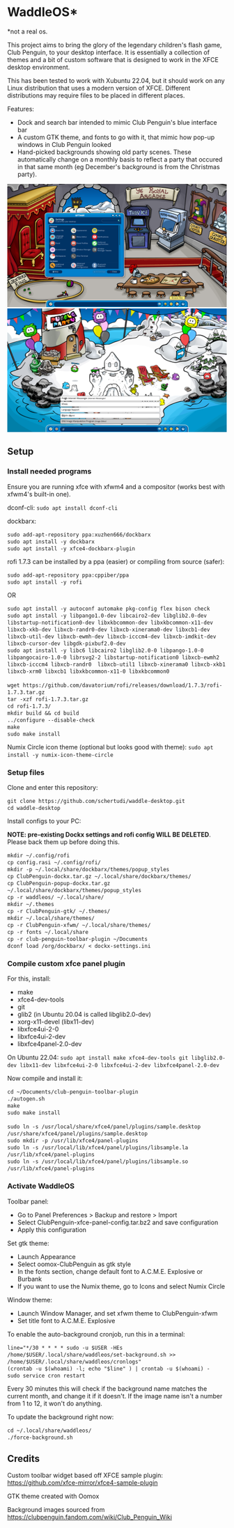 # WaddleOS*
\*not a real os.

This project aims to bring the glory of the legendary children's flash game, Club Penguin, to your desktop interface. It is essentially a collection of themes and a bit of custom software that is designed to work in the XFCE desktop environment. 

This has been tested to work with Xubuntu 22.04, but it should work on any Linux distribution that uses a modern version of XFCE. Different distributions may require files to be placed in different places.

Features:
- Dock and search bar intended to mimic Club Penguin's blue interface bar
- A custom GTK theme, and fonts to go with it, that mimic how pop-up windows in Club Penguin looked
- Hand-picked backgrounds showing old party scenes. These automatically change on a monthly basis to reflect a party that occured in that same month (eg December's background is from the Christmas party).

![WaddleOS screenshot](screenshot2.png)
![WaddleOS screenshot](screenshot3.png)


## Setup

### Install needed programs
Ensure you are running xfce with xfwm4 and a compositor (works best with xfwm4's built-in one).

dconf-cli:
`sudo apt install dconf-cli`

dockbarx:
```
sudo add-apt-repository ppa:xuzhen666/dockbarx
sudo apt install -y dockbarx
sudo apt install -y xfce4-dockbarx-plugin
```

rofi 1.7.3 can be installed by a ppa (easier) or compiling from source (safer):
```
sudo add-apt-repository ppa:cppiber/ppa
sudo apt install -y rofi
```

OR
```
sudo apt install -y autoconf automake pkg-config flex bison check 
sudo apt install -y libpango1.0-dev libcairo2-dev libglib2.0-dev libstartup-notification0-dev libxkbcommon-dev libxkbcommon-x11-dev libxcb-xkb-dev libxcb-randr0-dev libxcb-xinerama0-dev libxcb1-dev libxcb-util-dev libxcb-ewmh-dev libxcb-icccm4-dev libxcb-imdkit-dev libxcb-cursor-dev libgdk-pixbuf2.0-dev
sudo apt install -y libc6 libcairo2 libglib2.0-0 libpango-1.0-0 libpangocairo-1.0-0 librsvg2-2 libstartup-notification0 libxcb-ewmh2 libxcb-icccm4 libxcb-randr0  libxcb-util1 libxcb-xinerama0 libxcb-xkb1 libxcb-xrm0 libxcb1 libxkbcommon-x11-0 libxkbcommon0

wget https://github.com/davatorium/rofi/releases/download/1.7.3/rofi-1.7.3.tar.gz
tar -xzf rofi-1.7.3.tar.gz
cd rofi-1.7.3/
mkdir build && cd build
../configure --disable-check
make
sudo make install
```

Numix Circle icon theme (optional but looks good with theme):
`sudo apt install -y numix-icon-theme-circle`


### Setup files
Clone and enter this repository:
```
git clone https://github.com/schertudi/waddle-desktop.git
cd waddle-desktop
```

Install configs to your PC:

**NOTE: pre-existing Dockx settings and rofi config WILL BE DELETED**. Please back them up before doing this.

```
mkdir ~/.config/rofi
cp config.rasi ~/.config/rofi/
mkdir -p ~/.local/share/dockbarx/themes/popup_styles
cp ClubPenguin-dockx.tar.gz ~/.local/share/dockbarx/themes/
cp ClubPenguin-popup-dockx.tar.gz ~/.local/share/dockbarx/themes/popup_styles
cp -r waddleos/ ~/.local/share/
mkdir ~/.themes
cp -r ClubPenguin-gtk/ ~/.themes/
mkdir ~/.local/share/themes/
cp -r ClubPenguin-xfwm/ ~/.local/share/themes/
cp -r fonts ~/.local/share
cp -r club-penguin-toolbar-plugin ~/Documents
dconf load /org/dockbarx/ < dockx-settings.ini
```


### Compile custom xfce panel plugin
For this, install:
- make
- xfce4-dev-tools
- git
- glib2 (in Ubuntu 20.04 is called libglib2.0-dev)
- xorg-x11-devel (libx11-dev)
- libxfce4ui-2-0
- libxfce4ui-2-dev
- libxfce4panel-2.0-dev

On Ubuntu 22.04:
`sudo apt install make xfce4-dev-tools git libglib2.0-dev libx11-dev libxfce4ui-2-0 libxfce4ui-2-dev libxfce4panel-2.0-dev `

Now compile and install it:
```
cd ~/Documents/club-penguin-toolbar-plugin
./autogen.sh
make
sudo make install

sudo ln -s /usr/local/share/xfce4/panel/plugins/sample.desktop /usr/share/xfce4/panel/plugins/sample.desktop
sudo mkdir -p /usr/lib/xfce4/panel-plugins
sudo ln -s /usr/local/lib/xfce4/panel/plugins/libsample.la /usr/lib/xfce4/panel-plugins
sudo ln -s /usr/local/lib/xfce4/panel/plugins/libsample.so /usr/lib/xfce4/panel-plugins
```

### Activate WaddleOS
Toolbar panel:
- Go to Panel Preferences > Backup and restore > Import 
- Select ClubPenguin-xfce-panel-config.tar.bz2 and save configuration
- Apply this configuration

Set gtk theme:
- Launch Appearance
- Select oomox-ClubPenguin as gtk style
- In the fonts section, change default font to A.C.M.E. Explosive or Burbank
- If you want to use the Numix theme, go to Icons and select Numix Circle

Window theme:
- Launch Window Manager, and set xfwm theme to ClubPenguin-xfwm
- Set title font to A.C.M.E. Explosive

To enable the auto-background cronjob, run this in a terminal:
```
line="*/30 * * * * sudo -u $USER -HEs /home/$USER/.local/share/waddleos/set-background.sh >> /home/$USER/.local/share/waddleos/cronlogs"
(crontab -u $(whoami) -l; echo "$line" ) | crontab -u $(whoami) -
sudo service cron restart
```

Every 30 minutes this will check if the background name matches the current month, and change it if it doesn't. If the image name isn't a number from 1 to 12, it won't do anything.

To update the background right now:
```
cd ~/.local/share/waddleos/
./force-background.sh
```

## Credits
Custom toolbar widget based off XFCE sample plugin: https://github.com/xfce-mirror/xfce4-sample-plugin

GTK theme created with Oomox

Background images sourced from https://clubpenguin.fandom.com/wiki/Club_Penguin_Wiki


